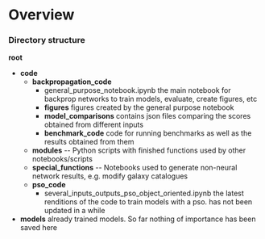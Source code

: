 # Overview
### Directory structure
**root**
  - **code**
    - **backpropagation_code**
      - general_purpose_notebook.ipynb 
      the main notebook for backprop networks to train models, evaluate, create figures, etc
      - **figures**
      figures created by the general purpose notebook
      - **model_comparisons**
      contains json files comparing the scores obtained from different inputs
      - **benchmark_code**
      code for running benchmarks as well as the results obtained from them
    - **modules** -- Python scripts with finished functions used by other notebooks/scripts
    - **special_functions** -- Notebooks used to generate non-neural network results, e.g. modify galaxy catalogues
    - **pso_code**
      - several_inputs_outputs_pso_object_oriented.ipynb
      the latest renditions of the code to train models with a pso. has not been updated in a while
  - **models**
  already trained models. So far nothing of importance has been saved here
